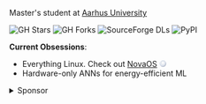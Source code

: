 Master's student at [Aarhus University](https://international.au.dk/)

![GH Stars](https://img.shields.io/badge/dynamic/json?color=2f81f7&label=GH%20Stars&style=flat-square&query=%24.stars&url=https://api.github-star-counter.workers.dev/user/NicklasVraa)
![GH Forks](https://img.shields.io/badge/dynamic/json?color=2f81f7&label=GH%20Forks&style=flat-square&query=%24.forks&url=https://api.github-star-counter.workers.dev/user/NicklasVraa)
![SourceForge DLs](https://img.shields.io/sourceforge/dt/novaos?style=flat-square&label=Sourceforge%20DLs&color=2f81f7)
![PyPI](https://img.shields.io/pypi/dm/color-manager-nv?style=flat-square&label=PyPI%20DLs&color=2f81f7)

**Current Obsessions**:
- Everything Linux. Check out [NovaOS](https://github.com/NicklasVraa/NovaOS/tree/main) <img src="meta/logo.svg" width="12"/> 
- Hardware-only ANNs for energy-efficient ML

<details>
<summary>Sponsor</summary>
  
[![Donate](https://img.shields.io/badge/Donate-PayPal-2f81f7.svg?&style=flat-square)](https://www.paypal.com/donate/?hosted_button_id=36S38CB4UD57J)
[![Kofi](https://img.shields.io/badge/Kofi-2f81f7?style=flat-square)](https://ko-fi.com/M4M7IZK0Y)
[![BMAC](https://img.shields.io/badge/Buymeacoffee-2f81f7?style=flat-square)](https://www.buymeacoffee.com/nicklasvraa)\
![Bitcoin](https://img.shields.io/badge/Bitcoin-112ggRAZB6ipvV25v5ewnhdXSfyrYujfaF-2f81f7?style=flat-square)

</details>

